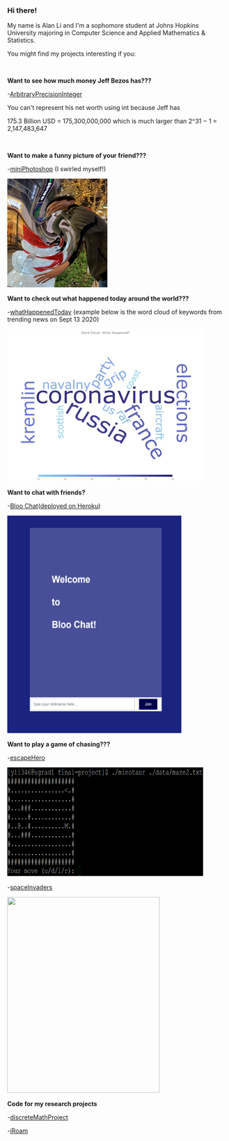 ### Hi there! 

My name is Alan Li and I'm a sophomore student at Johns Hopkins University majoring in Computer Science and Applied Mathematics & Statistics. 

You might find my projects interesting if you:

<br>

**Want to see how much money Jeff Bezos has???** 
  
  -[ArbitraryPrecisionInteger](https://github.com/tottiliyt/ArbitraryPrecisionInteger)
  
  You can't represent his net worth using int because Jeff has
  
  175.3 Billion USD = 175,300,000,000 which is much larger than 2^31 − 1 = 2,147,483,647 
  
<br>

**Want to make a funny picture of your friend???** 
  
  -[miniPhotoshop](https://github.com/tottiliyt/miniPhotoshop)
  (I swirled myself!)
  
  <img src="https://github.com/tottiliyt/miniPhotoshop/blob/master/swirl_myself.jpg" width="230" height="250">

<br>

**Want to check out what happened today around the world???** 
  
  -[whatHappenedToday](https://github.com/tottiliyt/whatHappenedToday)
  (example below is the word cloud of keywords from trending news on Sept 13 2020)
  
  <img src="https://github.com/tottiliyt/whatHappenedToday/blob/master/Sept13News.jpg" width="450" height="350">
  
  <br>
  
**Want to chat with friends?**

  -[Bloo Chat](https://github.com/tottiliyt/chatroom)([deployed on Heroku](https://thawing-retreat-40076.herokuapp.com/))
    
   <img src="https://github.com/tottiliyt/chatroom/blob/master/screenshot.PNG" width="400" height="500">
  
  <br>
  
**Want to play a game of chasing???** 
  
  -[escapeHero](https://github.com/tottiliyt/escapeHero)
  
  <img src="https://github.com/tottiliyt/escapeHero/blob/master/demo.gif" width="450" height="250">
  
  -[spaceInvaders](https://github.com/tottiliyt/spaceInvaders)
  
  <img src="https://github.com/tottiliyt/spaceInvaders/blob/master/demo.gif" width="350" height="450">
<br>


**Code for my research projects**

  -[discreteMathProject](https://github.com/tottiliyt/discreteMathProject)
  
  -[iRoam](https://github.com/tottiliyt/iRoam)
